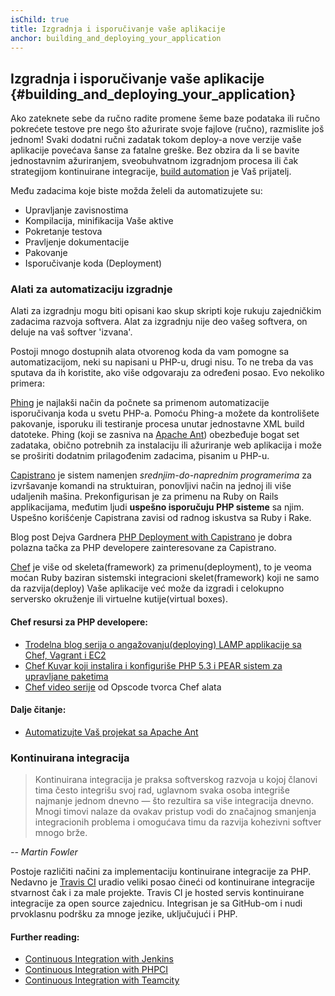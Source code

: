 ```yaml
---
isChild: true
title: Izgradnja i isporučivanje vaše aplikacije
anchor: building_and_deploying_your_application
---
```


## Izgradnja i isporučivanje vaše aplikacije {#building_and_deploying_your_application}

Ako zateknete sebe da ručno radite promene šeme baze podataka ili ručno pokrećete testove pre nego što ažurirate svoje
fajlove (ručno), razmislite još jednom! Svaki dodatni ručni zadatak tokom deploy-a nove verzije vaše aplikacije povećava 
šanse za fatalne greške. Bez obzira da li se bavite jednostavnim ažuriranjem,
sveobuhvatnom izgradnjom procesa ili čak strategijom kontinuirane integracije, [build automation](http://en.wikipedia.org/wiki/Build_automation) je Vaš prijatelj.

Među zadacima koje biste možda želeli da automatizujete su:

* Upravljanje zavisnostima
* Kompilacija, minifikacija Vaše aktive
* Pokretanje testova
* Pravljenje dokumentacije
* Pakovanje
* Isporučivanje koda (Deployment)


### Alati za automatizaciju izgradnje

Alati za izgradnju mogu biti opisani kao skup skripti koje rukuju zajedničkim zadacima razvoja softvera. Alat za
izgradnju nije deo vašeg softvera, on deluje na vaš softver 'izvana'.

Postoji mnogo dostupnih alata otvorenog koda da vam pomogne sa automatizacijom, neki su napisani u PHP-u, drugi nisu.
To ne treba da vas sputava da ih koristite, ako više odgovaraju za određeni posao. Evo nekoliko primera:

[Phing](http://www.phing.info/) je najlakši način da počnete sa primenom automatizacije isporučivanja koda u svetu PHP-a. Pomoću Phing-a
možete da kontrolišete pakovanje, isporuku ili testiranje procesa unutar jednostavne XML build datoteke. Phing (koji se zasniva na [Apache Ant](http://ant.apache.org/)) obezbeđuje bogat set zadataka, obično potrebnih za instalaciju ili ažuriranje web aplikacija i može se proširiti dodatnim prilagođenim zadacima, pisanim u PHP-u.

[Capistrano](https://github.com/capistrano/capistrano/wiki) je sistem namenjen *srednjim-do-naprednim programerima* za
izvršavanje komandi na struktuiran, ponovljivi način na jednoj ili više udaljenih mašina. Prekonfigurisan je za primenu na Ruby on Rails applikacijama, međutim ljudi **uspešno isporučuju PHP sisteme** sa njim. Uspešno korišćenje Capistrana zavisi od radnog iskustva sa Ruby i Rake.

Blog post Dejva Gardnera [PHP Deployment with Capistrano](http://www.davegardner.me.uk/blog/2012/02/13/php-deployment-with-capistrano/)
je dobra polazna tačka za PHP developere zainteresovane za Capistrano.

[Chef](http://www.opscode.com/chef/) je više od skeleta(framework) za primenu(deployment), to je veoma moćan Ruby baziran sistemski integracioni skelet(framework) koji ne samo da razvija(deploy) Vaše aplikacije već može da izgradi i celokupno serversko okruženje ili virtuelne kutije(virtual boxes).

#### Chef resursi za PHP developere:

* [Trodelna blog serija o angažovanju(deploying) LAMP applikacije sa Chef, Vagrant i EC2](http://www.jasongrimes.org/2012/06/managing-lamp-environments-with-chef-vagrant-and-ec2-1-of-3/)
* [Chef Kuvar koji instalira i konfiguriše PHP 5.3 i PEAR sistem za upravljane paketima](https://github.com/opscode-cookbooks/php)
* [Chef video serije][Chef_tutorial] od Opscode tvorca Chef alata

#### Dalje čitanje:

* [Automatizujte Vaš projekat sa Apache Ant](http://net.tutsplus.com/tutorials/other/automate-your-projects-with-apache-ant/)

### Kontinuirana integracija

> Kontinuirana integracija je praksa softverskog razvoja u kojoj članovi tima često integrišu svoj rad, uglavnom svaka
> osoba integriše najmanje jednom dnevno — što rezultira sa više integracija dnevno. Mnogi timovi nalaze da ovakav
> pristup vodi do značajnog smanjenja integracionih problema i omogućava timu da razvija kohezivni softver mnogo brže.

*-- Martin Fowler*

Postoje različiti načini za implementaciju kontinuirane integracije za PHP. Nedavno je [Travis CI](https://travis-ci.org/) uradio veliki posao čineći od kontinuirane integracije stvarnost čak i za male projekte. Travis CI je hosted servis kontinuirane integracije za open source zajednicu. Integrisan je sa GitHub-om i nudi prvoklasnu podršku za mnoge jezike, uključujući i PHP.

#### Further reading:

* [Continuous Integration with Jenkins][Jenkins]
* [Continuous Integration with PHPCI][PHPCI]
* [Continuous Integration with Teamcity][Teamcity]


[buildautomation]: http://en.wikipedia.org/wiki/Build_automation
[Phing]: http://www.phing.info/
[Apache Ant]: http://ant.apache.org/
[Capistrano]: https://github.com/capistrano/capistrano/wiki
[phpdeploy_capistrano]: http://www.davegardner.me.uk/blog/2012/02/13/php-deployment-with-capistrano/
[Chef]: http://www.opscode.com/chef/
[chef_vagrant_and_ec2]: http://www.jasongrimes.org/2012/06/managing-lamp-environments-with-chef-vagrant-and-ec2-1-of-3/
[Chef_cookbook]: https://github.com/opscode-cookbooks/php
[Chef_tutorial]: https://www.youtube.com/playlist?list=PLrmstJpucjzWKt1eWLv88ZFY4R1jW8amR
[apache_ant_tutorial]: http://net.tutsplus.com/tutorials/other/automate-your-projects-with-apache-ant/
[Travis CI]: https://travis-ci.org/
[Jenkins]: http://jenkins-ci.org/
[PHPCI]: http://www.phptesting.org/
[Teamcity]: http://www.jetbrains.com/teamcity/
[Deployer]: https://github.com/deployphp/deployer
